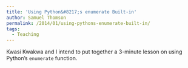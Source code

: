 ```yaml
---
title: 'Using Python&#8217;s enumerate Built-in'
author: Samuel Thomson
permalink: /2014/01/using-pythons-enumerate-built-in/
tags:
  - Teaching
---
```

Kwasi Kwakwa and I intend to put together a 3-minute lesson on using Python&#8217;s `enumerate` function.
